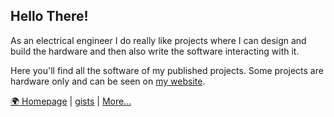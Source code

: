 ## Hello There!

As an electrical engineer I do really like projects where I can design and build the hardware and then also write the software interacting with it.

Here you'll find all the software of my published projects. Some projects are hardware only and can be seen on [my website](https://oblaser.ch/projekte/).

[:earth_africa: Homepage](https://oblaser.ch/projekte/) | [gists]() | [More...](./readme_continued.md)
